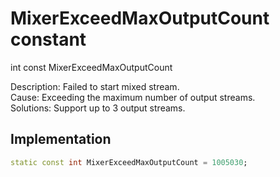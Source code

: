 


# MixerExceedMaxOutputCount constant







int const MixerExceedMaxOutputCount
  




<p>Description: Failed to start mixed stream. <br>Cause: Exceeding the maximum number of output streams. <br>Solutions: Support up to 3 output streams.</p>



## Implementation

```dart
static const int MixerExceedMaxOutputCount = 1005030;
```







